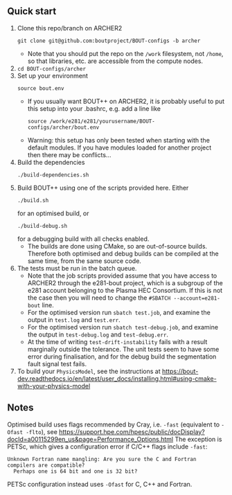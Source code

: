 Quick start
-----------

1. Clone this repo/branch on ARCHER2
    ```
    git clone git@github.com:boutproject/BOUT-configs -b archer
    ```
    * Note that you should put the repo on the `/work` filesystem, not `/home`,
      so that libraries, etc. are accessible from the compute nodes.
2. `cd BOUT-configs/archer`
3. Set up your environment
    ```
    source bout.env
    ```
    * If you usually want BOUT++ on ARCHER2, it is probably useful to put this
      setup into your .bashrc, e.g. add a line like
        ```
        source /work/e281/e281/yourusername/BOUT-configs/archer/bout.env
        ```
    * Warning: this setup has only been tested when starting with the default
      modules. If you have modules loaded for another project then there may be
      conflicts...
4. Build the dependencies
    ```
    ./build-dependencies.sh
    ```
4. Build BOUT++ using one of the scripts provided here. Either
    ```
    ./build.sh
    ```
    for an optimised build, or
    ```
    ./build-debug.sh
    ```
    for a debugging build with all checks enabled.
      * The builds are done using CMake, so are out-of-source builds. Therefore
        both optimised and debug builds can be compiled at the same time, from
        the same source code.
5. The tests must be run in the batch queue.
    * Note that the job scripts provided assume that you have access to ARCHER2
      through the e281-bout project, which is a subgroup of the e281 account
      belonging to the Plasma HEC Consortium. If this is not the case then you
      will need to change the `#SBATCH --account=e281-bout` line.
    * For the optimised version run `sbatch test.job`, and examine the output
      in `test.log` and `test.err`.
    * For the optimised version run `sbatch test-debug.job`, and examine the
      output in `test-debug.log` and `test-debug.err`.
    * At the time of writing `test-drift-instability` fails with a result
      marginally outside the tolerance. The unit tests seem to have some error
      during finalisation, and for the debug build the segmentation fault
      signal test fails.
6. To build your `PhysicsModel`, see the instructions at
   https://bout-dev.readthedocs.io/en/latest/user_docs/installing.html#using-cmake-with-your-physics-model


Notes
-----
Optimised build uses flags recommended by Cray, i.e. `-fast` (equivalent to
`-Ofast -flto`), see
https://support.hpe.com/hpesc/public/docDisplay?docId=a00115299en_us&page=Performance_Options.html
The exception is PETSc, which gives a configuration error if C/C++ flags
include `-fast`:
```
Unknown Fortran name mangling: Are you sure the C and Fortran compilers are compatible?
  Perhaps one is 64 bit and one is 32 bit?
```
PETSc configuration instead uses `-Ofast` for C, C++ and Fortran.
